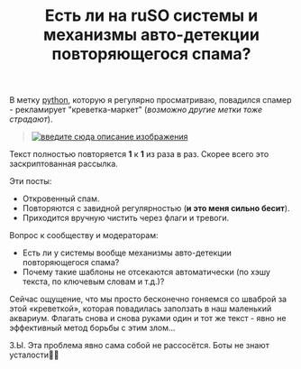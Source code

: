 ﻿---
title: "Есть ли на ruSO системы и механизмы авто-детекции повторяющегося спама?"
se.owner.user_id: 562052
se.owner.display_name: "Amgarak"
se.owner.link: "https://ru.meta.stackoverflow.com/users/562052/amgarak"
se.link: "https://ru.meta.stackoverflow.com/questions/14682/%d0%95%d1%81%d1%82%d1%8c-%d0%bb%d0%b8-%d0%bd%d0%b0-ruso-%d1%81%d0%b8%d1%81%d1%82%d0%b5%d0%bc%d1%8b-%d0%b8-%d0%bc%d0%b5%d1%85%d0%b0%d0%bd%d0%b8%d0%b7%d0%bc%d1%8b-%d0%b0%d0%b2%d1%82%d0%be-%d0%b4%d0%b5%d1%82%d0%b5%d0%ba%d1%86%d0%b8%d0%b8-%d0%bf%d0%be%d0%b2%d1%82%d0%be%d1%80%d1%8f%d1%8e%d1%89%d0%b5%d0%b3%d0%be%d1%81%d1%8f-%d1%81%d0%bf%d0%b0%d0%bc%d0%b0"
se.question_id: 14682
se.post_type: question
---
<p>В метку <a href="https://ru.stackoverflow.com/questions/tagged/python" class="s-tag post-tag" title="показать вопросы с меткой [python]" aria-label="показать вопросы с меткой [python]" rel="tag" aria-labelledby="tag-python-tooltip-container" data-tag-menu-origin="Unknown">python</a>, которую я регулярно просматриваю, повадился спамер - рекламирует &quot;креветка-маркет&quot; (<em>возможно другие метки тоже страдают</em>).</p>
<blockquote>
<p><a href="https://i.sstatic.net/WyMR08wX.jpg" rel="nofollow noreferrer"><img src="https://i.sstatic.net/WyMR08wX.jpg" alt="введите сюда описание изображения" /></a></p>
</blockquote>
<p>Текст полностью повторяется <strong>1</strong> к <strong>1</strong> из раза в раз. Скорее всего это заскриптованная рассылка.</p>
<p>Эти посты:</p>
<ul>
<li>Откровенный спам.</li>
<li>Повторяются с завидной регулярностью (<strong>и это меня сильно бесит</strong>).</li>
<li>Приходится вручную чистить через флаги и тревоги.</li>
</ul>
<p>Вопрос к сообществу и модераторам:</p>
<ul>
<li>Есть ли у системы вообще механизмы авто-детекции повторяющегося
спама?</li>
<li>Почему такие шаблоны не отсекаются автоматически (по хэшу текста, по
ключевым словам и т.д.)?</li>
</ul>
<p>Сейчас ощущение, что мы просто бесконечно гоняемся со шваброй за этой «креветкой», которая повадилась заползать в наш маленький аквариум. Флагать снова и снова руками один и тот же текст - явно не эффективный метод борьбы с этим злом...</p>
<p>З.Ы. Эта проблема явно сама собой не рассосётся. Боты не знают усталости💁‍♀️</p>
